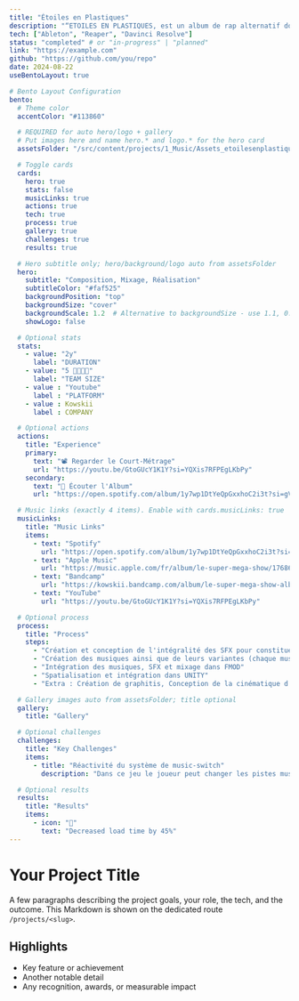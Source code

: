 ```yaml
---
title: "Étoiles en Plastiques"
description: "“ETOILES EN PLASTIQUES, est un album de rap alternatif dont l’univers sonore mêle instrumentales électroniques a des textes sombres et introspectifs. L’album explore des souffrances amoureuses, un contexte de travail éprouvant et des tensions familiales, créant une explosion émotionnelle comparable à une supernova."
tech: ["Ableton", "Reaper", "Davinci Resolve"]
status: "completed" # or "in-progress" | "planned"
link: "https://example.com"
github: "https://github.com/you/repo"
date: 2024-08-22
useBentoLayout: true

# Bento Layout Configuration
bento:
  # Theme color
  accentColor: "#113860"

  # REQUIRED for auto hero/logo + gallery
  # Put images here and name hero.* and logo.* for the hero card
  assetsFolder: "/src/content/projects/1_Music/Assets_etoilesenplastiques"

  # Toggle cards
  cards:
    hero: true
    stats: false
    musicLinks: true
    actions: true
    tech: true
    process: true
    gallery: true
    challenges: true
    results: true

  # Hero subtitle only; hero/background/logo auto from assetsFolder
  hero:
    subtitle: "Composition, Mixage, Réalisation"
    subtitleColor: "#faf525"
    backgroundPosition: "top"
    backgroundSize: "cover"
    backgroundScale: 1.2  # Alternative to backgroundSize - use 1.1, 0.9, etc.
    showLogo: false

  # Optional stats
  stats:
    - value: "2y"
      label: "DURATION"
    - value: "5 👨‍👩‍👦‍👦"
      label: "TEAM SIZE"
    - value : "Youtube"
      label : "PLATFORM"
    - value : Kowskii
      label : COMPANY

  # Optional actions
  actions:
    title: "Experience"
    primary:
      text: "📽️ Regarder le Court-Métrage"
      url: "https://youtu.be/GtoGUcY1K1Y?si=YQXis7RFPEgLKbPy"
    secondary:
      text: "💽 Écouter l'Album"
      url: "https://open.spotify.com/album/1y7wp1DtYeQpGxxhoC2i3t?si=gVXYTvsqRoC6D18xovDuYg"

  # Music links (exactly 4 items). Enable with cards.musicLinks: true
  musicLinks:
    title: "Music Links"
    items:
      - text: "Spotify"
        url: "https://open.spotify.com/album/1y7wp1DtYeQpGxxhoC2i3t?si=gVXYTvsqRoC6D18xovDuYg"
      - text: "Apple Music"
        url: "https://music.apple.com/fr/album/le-super-mega-show/1768698755"
      - text: "Bandcamp"
        url: "https://kowskii.bandcamp.com/album/le-super-mega-show-album"
      - text: "YouTube"
        url: "https://youtu.be/GtoGUcY1K1Y?si=YQXis7RFPEgLKbPy"

  # Optional process
  process:
    title: "Process"
    steps:
      - "Création et conception de l'intégralité des SFX pour constituer une banque de son propre au projet."
      - "Création des musiques ainsi que de leurs variantes (chaque musique à deux versions dans ce jeu)"
      - "Intégration des musiques, SFX et mixage dans FMOD"
      - "Spatialisation et intégration dans UNITY"
      - "Extra : Création de graphitis, Conception de la cinématique d'introduction, animation du personnage jouable"

  # Gallery images auto from assetsFolder; title optional
  gallery:
    title: "Gallery"

  # Optional challenges
  challenges:
    title: "Key Challenges"
    items:
      - title: "Réactivité du système de music-switch"
        description: "Dans ce jeu le joueur peut changer les pistes musicales à volonté grâce au système de switch. Pour une expérience fluide, un système de synchornisation musicale associé a un système de cooldown a permi de rendre cette expérience très satisfaisant pour le joueur."

  # Optional results
  results:
    title: "Results"
    items:
      - icon: "🚀"
        text: "Decreased load time by 45%"
---
```


# Your Project Title

A few paragraphs describing the project goals, your role, the tech, and the outcome. This Markdown is shown on the dedicated route `/projects/<slug>`.

## Highlights

- Key feature or achievement
- Another notable detail
- Any recognition, awards, or measurable impact
